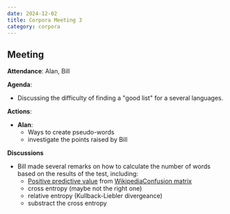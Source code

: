 ```yaml
---
date: 2024-12-02
title: Corpora Meeting 3
category: corpora
---
```

## Meeting

**Attendance**: Alan, Bill

**Agenda**:
  - Discussing the difficulty of finding a "good list" for a several languages.
  
**Actions**:
- **Alan**:
	- Ways to create pseudo-words
	- investigate the points raised by Bill

**Discussions**
- Bill made several remarks on how to calculate the number of words based on the results of the test, including:
	- [Positive predictive value](https://en.wikipedia.org/wiki/Positive_predictive_value) from [WikipediaConfusion matrix](https://en.wikipedia.org/wiki/Confusion_matrix#Table_of_confusion)
	- cross entropy (maybe not the right one)
	- relative entropy (Kullback-Liebler divergeance)
	- substract the cross entropy


